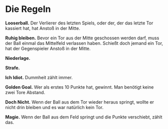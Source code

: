 # Die Regeln
**Looserball.** Der Verlierer des letzten Spiels, oder der, der das letzte Tor kassiert hat, hat Anstoß in der Mitte.

**Ruhig bleiben.** Bevor ein Tor aus der Mitte geschossen werden darf, muss der Ball einmal das Mittelfeld verlassen haben. Schießt doch jemand ein Tor, hat der Gegenspieler Anstoß in der Mitte.

**Niederlage.** 

**Strafe.** 

**Ich Idiot.** Dummheit zählt immer.

**Golden Goal.** Wer als erstes 10 Punkte hat, gewinnt. Man benötigt keine zwei Tore Abstand.

**Doch Nicht.** Wenn der Ball aus dem Tor wieder heraus springt, wollte er nicht drin bleiben und es war natürlich kein Tor.

**Magie.** Wenn der Ball aus dem Feld springt und die Punkte verschiebt, zählt das.
